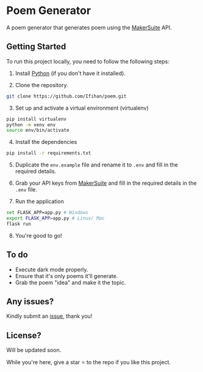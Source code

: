 # Poem Generator

A poem generator that generates poem using the [MakerSuite](https://makersuite.google.com/app/home) API.

## Getting Started

To run this project locally, you need to follow the following steps:

1. Install [Python](https://www.python.org/downloads/) (if you don't have it installed).

2. Clone the repository.

```bash
git clone https://github.com/Ifihan/poem.git
```

3. Set up and activate a virtual environment (virtualenv)

```bash
pip install virtualenv
python -m venv env
source env/bin/activate
```

4. Install the dependencies

```bash
pip install -r requirements.txt
```

5. Duplicate the `env.example` file and rename it to `.env` and fill in the required details.

6. Grab your API keys from [MakerSuite](https://makersuite.google.com/app/apikey) and fill in the required details in the `.env` file.

7. Run the application

```bash
set FLASK_APP=app.py # Windows
export FLASK_APP=app.py # Linux/ Mac
flask run
```

8. You're good to go!

## To do

- Execute dark mode properly.
- Ensure that it's only poems it'll generate.
- Grab the poem "idea" and make it the topic.

## Any issues?

Kindly submit an [issue](https://github.com/Ifihan/poem/issues), thank you!

## License?

Will be updated soon.

While you're here, give a star ⭐ to the repo if you like this project.

